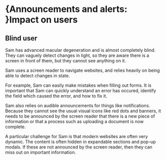 # {Announcements and alerts: }Impact on users

## Blind user
Sam has advanced macular degeneration and is almost completely blind. They can vaguely detect changes in light, so they are aware there is a screen in front of them, but they cannot see anything on it.

Sam uses a screen reader to navigate websites, and relies heavily on being able to detect changes in state.

For example, Sam can easily make mistakes when filling out forms. It is important that Sam can quickly understand an error has occured, identify the field which caused the error, and how to fix it.

Sam also relies on audible announcements for things like notifications. Because they cannot see the usual visual icons like red dots and banners, it needs to be announced by the screen reader that there is a new piece of information or that a process such as uploading a document is now complete.

A particular challenge for Sam is that modern websites are often very dynamic. The content is often hidden in expandable sections and pop-up modals. If these are not announced by the screen reader, then they can miss out on important information.
